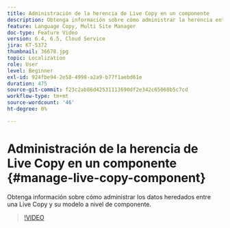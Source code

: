 ```yaml
---
title: Administración de la herencia de Live Copy en un componente
description: Obtenga información sobre cómo administrar la herencia entre una Live Copy y su modelo a nivel de componente
feature: Language Copy, Multi Site Manager
doc-type: Feature Video
version: 6.4, 6.5, Cloud Service
jira: KT-5372
thumbnail: 36678.jpg
topic: Localization
role: User
level: Beginner
exl-id: 924fbe94-2e58-4998-a2a9-b77f1aebd61e
duration: 475
source-git-commit: f23c2ab86d42531113690df2e342c65060b5c7cd
workflow-type: tm+mt
source-wordcount: '46'
ht-degree: 0%

---
```


# Administración de la herencia de Live Copy en un componente {#manage-live-copy-component}

Obtenga información sobre cómo administrar los datos heredados entre una Live Copy y su modelo a nivel de componente.

>[!VIDEO](https://video.tv.adobe.com/v/36678?quality=12&learn=on)
